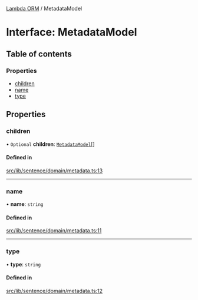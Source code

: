 [Lambda ORM](../README.md) / MetadataModel

# Interface: MetadataModel

## Table of contents

### Properties

- [children](MetadataModel.md#children)
- [name](MetadataModel.md#name)
- [type](MetadataModel.md#type)

## Properties

### children

• `Optional` **children**: [`MetadataModel`](MetadataModel.md)[]

#### Defined in

[src/lib/sentence/domain/metadata.ts:13](https://github.com/lambda-orm/lambdaorm-base/blob/4ecf84b/src/lib/sentence/domain/metadata.ts#L13)

___

### name

• **name**: `string`

#### Defined in

[src/lib/sentence/domain/metadata.ts:11](https://github.com/lambda-orm/lambdaorm-base/blob/4ecf84b/src/lib/sentence/domain/metadata.ts#L11)

___

### type

• **type**: `string`

#### Defined in

[src/lib/sentence/domain/metadata.ts:12](https://github.com/lambda-orm/lambdaorm-base/blob/4ecf84b/src/lib/sentence/domain/metadata.ts#L12)
